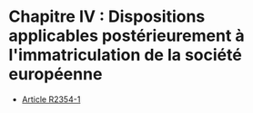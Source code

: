 # Chapitre IV : Dispositions applicables postérieurement  à l'immatriculation de la société européenne

* [Article R2354-1](./LEGIARTI000018535002.md)

